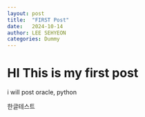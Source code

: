 ```yaml
---
layout: post
title:  "FIRST Post"
date:   2024-10-14
author: LEE SEHYEON
categories: Dummy
---
```


# HI This is my first post

i will post oracle, python 

한글테스트


